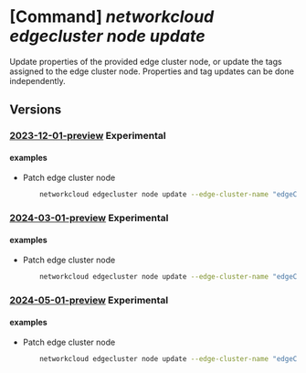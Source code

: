 # [Command] _networkcloud edgecluster node update_

Update properties of the provided edge cluster node, or update the tags assigned to the edge cluster node. Properties and tag updates can be done independently.

## Versions

### [2023-12-01-preview](/Resources/mgmt-plane/L3N1YnNjcmlwdGlvbnMve30vcmVzb3VyY2Vncm91cHMve30vcHJvdmlkZXJzL21pY3Jvc29mdC5uZXR3b3JrY2xvdWQvZWRnZWNsdXN0ZXJzL3t9L25vZGVzL3t9/2023-12-01-preview.xml) **Experimental**

<!-- mgmt-plane /subscriptions/{}/resourcegroups/{}/providers/microsoft.networkcloud/edgeclusters/{}/nodes/{} 2023-12-01-preview -->

#### examples

- Patch edge cluster node
    ```bash
        networkcloud edgecluster node update --edge-cluster-name "edgeClusterName --name "nodeName" --resource-group "resourceGroupName" --location "location" --machine-sku-id "/subscriptions/123e4567-e89b-12d3-a456-426655440000/resourceGroups/resourceGroupName/providers/Microsoft.NetworkCloud/edgeClusterMachineSkus/edgeClusterMachineSkuName" --node-matching-identifiers "[{name: 'ProductSerialNumber',value:'ProductSerialNumber'}]" --registration-hub-machine-id "/subscriptions/123e4567-e89b-12d3-a456-426655440000/resourceGroups/resourceGroupName/providers/Microsoft.NetworkCloud/registrationHubMachines/registrationHubMachineName" --tags key1="myvalue1" key2="myvalue2"
    ```

### [2024-03-01-preview](/Resources/mgmt-plane/L3N1YnNjcmlwdGlvbnMve30vcmVzb3VyY2Vncm91cHMve30vcHJvdmlkZXJzL21pY3Jvc29mdC5uZXR3b3JrY2xvdWQvZWRnZWNsdXN0ZXJzL3t9L25vZGVzL3t9/2024-03-01-preview.xml) **Experimental**

<!-- mgmt-plane /subscriptions/{}/resourcegroups/{}/providers/microsoft.networkcloud/edgeclusters/{}/nodes/{} 2024-03-01-preview -->

#### examples

- Patch edge cluster node
    ```bash
        networkcloud edgecluster node update --edge-cluster-name "edgeClusterName --name "nodeName" --resource-group "resourceGroupName" --location "location" --machine-sku-id "/subscriptions/123e4567-e89b-12d3-a456-426655440000/resourceGroups/resourceGroupName/providers/Microsoft.NetworkCloud/edgeClusterMachineSkus/edgeClusterMachineSkuName" --node-matching-identifiers "[{name: 'ProductSerialNumber',value:'ProductSerialNumber'}]" --registration-hub-machine-id "/subscriptions/123e4567-e89b-12d3-a456-426655440000/resourceGroups/resourceGroupName/providers/Microsoft.NetworkCloud/registrationHubMachines/registrationHubMachineName" --tags key1="myvalue1" key2="myvalue2"
    ```

### [2024-05-01-preview](/Resources/mgmt-plane/L3N1YnNjcmlwdGlvbnMve30vcmVzb3VyY2Vncm91cHMve30vcHJvdmlkZXJzL21pY3Jvc29mdC5uZXR3b3JrY2xvdWQvZWRnZWNsdXN0ZXJzL3t9L25vZGVzL3t9/2024-05-01-preview.xml) **Experimental**

<!-- mgmt-plane /subscriptions/{}/resourcegroups/{}/providers/microsoft.networkcloud/edgeclusters/{}/nodes/{} 2024-05-01-preview -->

#### examples

- Patch edge cluster node
    ```bash
        networkcloud edgecluster node update --edge-cluster-name "edgeClusterName --name "nodeName" --resource-group "resourceGroupName" --location "location" --machine-sku-id "/subscriptions/123e4567-e89b-12d3-a456-426655440000/resourceGroups/resourceGroupName/providers/Microsoft.NetworkCloud/edgeClusterMachineSkus/edgeClusterMachineSkuName" --node-matching-identifiers "[{name: 'ProductSerialNumber',value:'ProductSerialNumber'}]" --registration-hub-machine-id "/subscriptions/123e4567-e89b-12d3-a456-426655440000/resourceGroups/resourceGroupName/providers/Microsoft.NetworkCloud/registrationHubMachines/registrationHubMachineName" --tags key1="myvalue1" key2="myvalue2"
    ```

